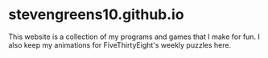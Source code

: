 # stevengreens10.github.io
This website is a collection of my programs and games that I make for fun. I also keep my animations for FiveThirtyEight's weekly puzzles here.
